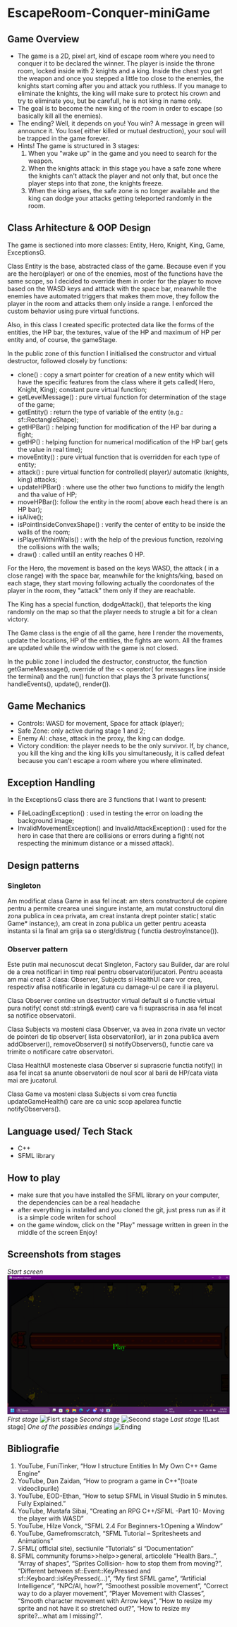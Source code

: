# EscapeRoom-Conquer-miniGame
## Game Overview
- The game is a 2D, pixel art, kind of escape room where you need to conquer it to be declared the winner. The player is inside the throne room, locked inside with 2 knights and a king. Inside the chest you get the weapon and once you stepped a little too close to the enemies, the knights start coming after you and attack you ruthless. If you manage to eliminate the knights, the king will make sure to protect his crown and try to eliminate you, but be carefull, he is not king in name only.
- The goal is to become the new king of the room in order to escape (so basically kill all the enemies).
- The ending? Well, it depends on you! You win? A message in green will announce it. You lose( either killed or mutual destruction), your soul will be trapped in the game forever.
- Hints! The game is structured in 3 stages:
  1. When you "wake up" in the game and you need to search for the weapon.
  2. When the knights attack: in this stage you have a safe zone where the knights can't attack the player and not only that, but once the player steps into that zone, the knights freeze.
  3. When the king arises, the safe zone is no longer available and the king can dodge your attacks getting teleported randomly in the room.

## Class Arhitecture & OOP Design
The game is sectioned into more classes: Entity, Hero, Knight, King, Game, ExceptionsG.

Class Entity is the base, abstracted class of the game. Because even if you are the hero(player) or one of the enemies, most of the functions have the same scope, so I decided to override them in order for the player to move based on the WASD keys and atttack with the space bar, meanwhile the enemies have automated triggers that makes them move, they follow the player in the room and attacks them only inside a range. I enforced the custom behavior using pure virtual functions.

Also, in this class I created specific protected data like the forms of the entities, the HP bar, the textures, value of the HP and maximum of HP per entity and, of course, the gameStage.

In the public zone of this function I initialised the constructor and virtual destructor, followed closely by functions:
- clone() : copy a smart pointer for creation of a new entity which will have the specific features from the class where it gets called( Hero, Knight, King); constant pure virtual function;
- getLevelMessage() : pure virtual function for determination of the stage of the game;
- getEntity() : return the type of variable of the entity (e.g.: sf::RectangleShape);
- getHPBar() : helping function for modification of the HP bar during a fight;
- getHP() : helping function for numerical modification of the HP bar( gets the value in real time);
- moveEntity() : pure virtual function that is overridden for each type of entity;
- attack() : pure virtual function for controlled( player)/ automatic (knights, king) attacks;
- updateHPBar() : where use the other two functions to midify the length and tha value of HP;
- moveHPBar(): follow the entity in the room( above each head there is an HP bar);
- isAlive();
- isPointInsideConvexShape() : verify the center of entity to be inside the walls of the room;
- isPlayerWithinWalls() : with the help of the previous function, rezolving the collisions with the walls;
- draw() : called untill an entity reaches 0 HP.

For the Hero, the movement is based on the keys WASD, the attack ( in a close range) with the space bar, meanwhile for the knights/king, based on each stage, they start moving following actually the coordonates of the player in the room, they "attack" them only if they are reachable.

The King has a special function, dodgeAttack(), that teleports the king randomly on the map so that the player needs to strugle a bit for a clean victory.

The Game class is the engie of all the game, here I render the movements, update the locations, HP of the entities, the fights are worn. All the frames are updated while the window with the game is not closed. 

In the public zone I included the destructor, constructor, the function getGameMesssage(), override of the << operator( for messages line inside the terminal) and the run() function that plays the 3 private functions( handleEvents(), update(), render()).

## Game Mechanics
- Controls: WASD for movement, Space for attack (player);
- Safe Zone: only active during stage 1 and 2;
- Enemy AI: chase, attack in the proxy, the king can dodge.
- Victory condition: the player needs to be the only survivor. If, by chance, you kill the king and the king kills you simultaneously, it is called defeat because you can't escape a room where you where eliminated.

## Exception Handling
In the ExceptionsG class there are 3 functions that I want to present: 
- FileLoadingException() : used in testing the error on loading the background image;
- InvalidMovementException() and InvalidAttackException() : used for the hero in case that there are collisions or errors during a fight( not respecting the minimum distance or a missed attack).

## Design patterns
### Singleton
Am modificat clasa Game in asa fel incat: am sters constructorul de copiere pentru a permite crearea unei singure instante, am mutat constructorul din zona publica in cea privata, am creat instanta drept pointer static( static Game* instance;), am creat in zona publica un getter pentru aceasta instanta si la final am grija sa o sterg/distrug ( functia destroyInstance()).

### Observer pattern
Este putin mai necunoscut decat Singleton, Factory sau Builder, dar are rolul de a crea notificari in timp real pentru observatori/jucatori. Pentru aceasta am mai creat 3 clasa: Observer, Subjects si HealthUI care vor crea, respectiv afisa notificarile in legatura cu damage-ul pe care il ia playerul.

Clasa Observer contine un dsestructor virtual default si o functie virtual pura notify( const std::string& event) care va fi suprascrisa in asa fel incat sa notifice observatorii.

Clasa Subjects va mosteni clasa Observer, va avea in zona rivate un vector de pointeri de tip observer( lista observatorilor), iar in zona publica avem addObserver(), removeObserver() si notifyObservers(), functie care va trimite o notificare catre observatori.

Clasa HealthUI mosteneste clasa Observer si suprascrie functia notify() in asa fel incat sa anunte observatorii de noul scor al barii de HP/cata viata mai are jucatorul.

Clasa Game va mosteni clasa Subjects si vom crea functia updateGameHealth() care are ca unic scop apelarea functie notifyObservers().

## Language used/ Tech Stack
- C++
- SFML library

## How to play
- make sure that you have installed the SFML library on your computer, the dependencies can be a real headache
- after everything is installed and you cloned the git, just press run as if it is a simple code writen for school
- on the game window, click on the "Play" message written in green in the middle of the screen
Enjoy!

## Screenshots from stages
*Start screen*
![Play](https://github.com/lorenabora/EscapeRoom-Conquer-miniGame/blob/main/gameSS/play%20game.png)
*First stage*
![Fisrt stage]()
*Second stage*
![Second stage]()
*Last stage*
![Last stage]
*One of the possibles endings*
![Ending]()

## Bibliografie 

1.	YouTube, FuniTinker, “How I structure Entities In My Own C++ Game Engine”
2.	YouTube, Dan Zaidan, “How to program a game in C++”(toate videoclipurile)
3.	 YouTube, EOD-Ethan, “How to setup SFML in Visual Studio in 5 minutes. Fully Explained.”
4.	YouTube, Mustafa Sibai, “Creating an RPG C++/SFML -Part 10- Moving the player with WASD”
5.	YouTube, Hilze Vonck, “SFML 2.4 For Beginners-1:Opening a Window”
6.	YouTube, Gamefromscratch, “SFML Tutorial – Spritesheets and Animations”
7.	SFML( official site), sectiunile “Tutorials” si “Documentation”
8.	SFML community forums>>help>>general, articolele “Health Bars..”, “Array of shapes”, “Sprites Collision- how to stop them from moving?”, “Different between sf::Event::KeyPressed and sf::Keyboard::isKeyPressed(…)”, “My first SFML game”, “Artificial Intelligence”, “NPC/AI, how?”, “Smoothest possible movement”, “Correct way to do a player movement”, “Player Movement with Classes”, “Smooth character movement with Arrow keys”, “How to resize my sprite and not have it so stretched out?”, “How to resize my sprite?...what am I missing?”.
